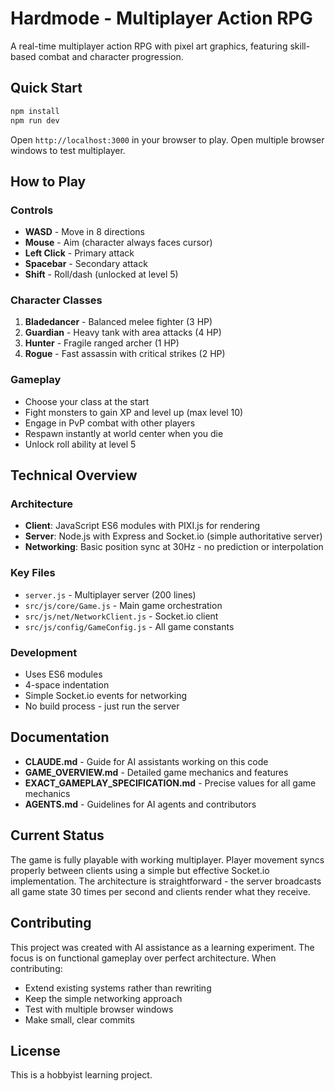 # Hardmode - Multiplayer Action RPG

A real-time multiplayer action RPG with pixel art graphics, featuring skill-based combat and character progression.

## Quick Start

```bash
npm install
npm run dev
```

Open `http://localhost:3000` in your browser to play. Open multiple browser windows to test multiplayer.

## How to Play

### Controls
- **WASD** - Move in 8 directions
- **Mouse** - Aim (character always faces cursor)
- **Left Click** - Primary attack
- **Spacebar** - Secondary attack  
- **Shift** - Roll/dash (unlocked at level 5)

### Character Classes
1. **Bladedancer** - Balanced melee fighter (3 HP)
2. **Guardian** - Heavy tank with area attacks (4 HP)
3. **Hunter** - Fragile ranged archer (1 HP)
4. **Rogue** - Fast assassin with critical strikes (2 HP)

### Gameplay
- Choose your class at the start
- Fight monsters to gain XP and level up (max level 10)
- Engage in PvP combat with other players
- Respawn instantly at world center when you die
- Unlock roll ability at level 5

## Technical Overview

### Architecture
- **Client**: JavaScript ES6 modules with PIXI.js for rendering
- **Server**: Node.js with Express and Socket.io (simple authoritative server)
- **Networking**: Basic position sync at 30Hz - no prediction or interpolation

### Key Files
- `server.js` - Multiplayer server (200 lines)
- `src/js/core/Game.js` - Main game orchestration
- `src/js/net/NetworkClient.js` - Socket.io client
- `src/js/config/GameConfig.js` - All game constants

### Development
- Uses ES6 modules
- 4-space indentation
- Simple Socket.io events for networking
- No build process - just run the server

## Documentation

- **CLAUDE.md** - Guide for AI assistants working on this code
- **GAME_OVERVIEW.md** - Detailed game mechanics and features
- **EXACT_GAMEPLAY_SPECIFICATION.md** - Precise values for all game mechanics
- **AGENTS.md** - Guidelines for AI agents and contributors

## Current Status

The game is fully playable with working multiplayer. Player movement syncs properly between clients using a simple but effective Socket.io implementation. The architecture is straightforward - the server broadcasts all game state 30 times per second and clients render what they receive.

## Contributing

This project was created with AI assistance as a learning experiment. The focus is on functional gameplay over perfect architecture. When contributing:
- Extend existing systems rather than rewriting
- Keep the simple networking approach
- Test with multiple browser windows
- Make small, clear commits

## License

This is a hobbyist learning project.